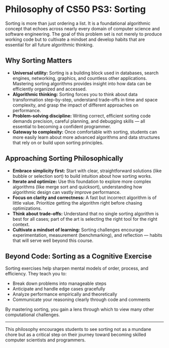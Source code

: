 # Philosophy of CS50 PS3: Sorting

Sorting is more than just ordering a list. It is a foundational algorithmic concept that echoes across nearly every domain of computer science and software engineering. The goal of this problem set is not merely to produce working code but to cultivate a mindset and develop habits that are essential for all future algorithmic thinking.

## Why Sorting Matters

- **Universal utility:** Sorting is a building block used in databases, search engines, networking, graphics, and countless other applications. Mastering sorting algorithms provides insight into how data can be efficiently organized and accessed.
- **Algorithmic thinking:** Sorting forces you to think about data transformation step-by-step, understand trade-offs in time and space complexity, and grasp the impact of different approaches on performance.
- **Problem-solving discipline:** Writing correct, efficient sorting code demands precision, careful planning, and debugging skills — all essential to becoming a confident programmer.
- **Gateway to complexity:** Once comfortable with sorting, students can more easily learn about more advanced algorithms and data structures that rely on or build upon sorting principles.

## Approaching Sorting Philosophically

- **Embrace simplicity first:** Start with clear, straightforward solutions (like bubble or selection sort) to build intuition about how sorting works.
- **Iterate and optimize:** Use this foundation to explore more complex algorithms (like merge sort and quicksort), understanding how algorithmic design can vastly improve performance.
- **Focus on clarity and correctness:** A fast but incorrect algorithm is of little value. Prioritize getting the algorithm right before chasing optimizations.
- **Think about trade-offs:** Understand that no single sorting algorithm is best for all cases; part of the art is selecting the right tool for the right context.
- **Cultivate a mindset of learning:** Sorting challenges encourage experimentation, measurement (benchmarking), and reflection — habits that will serve well beyond this course.

## Beyond Code: Sorting as a Cognitive Exercise

Sorting exercises help sharpen mental models of order, process, and efficiency. They teach you to:

- Break down problems into manageable steps
- Anticipate and handle edge cases gracefully
- Analyze performance empirically and theoretically
- Communicate your reasoning clearly through code and comments

By mastering sorting, you gain a lens through which to view many other computational challenges.

---

This philosophy encourages students to see sorting not as a mundane chore but as a critical step on their journey toward becoming skilled computer scientists and programmers.

